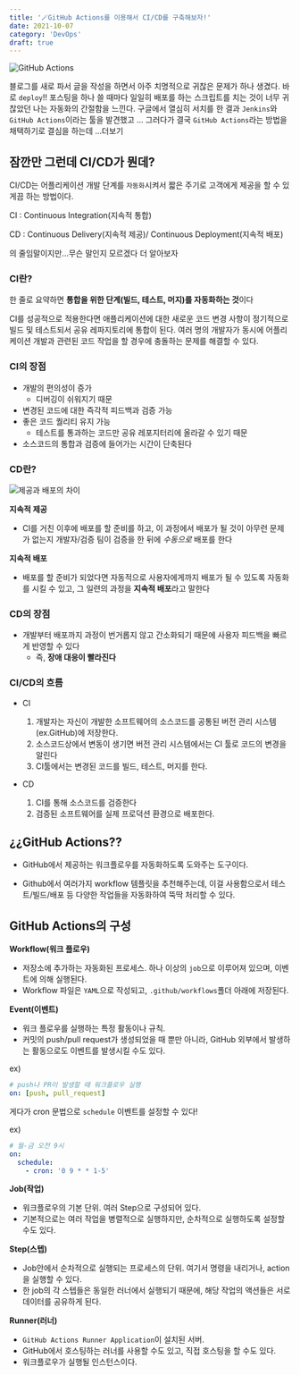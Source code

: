 ```yaml
---
title: '🪄GitHub Actions를 이용해서 CI/CD를 구축해보자!'
date: 2021-10-07
category: 'DevOps'
draft: true
---
```


![GitHub Actions](https://media.vlpt.us/images/lingodingo/post/6faf3011-da9b-431b-980a-7324f1ffbc11/android-github-actions-setup-image-35b6a79fea4a7289acb6796cd4ad05b4.png)

블로그를 새로 파서 글을 작성을 하면서 아주 치명적으로 귀찮은 문제가 하나 생겼다. 바로
`deploy`!! 포스팅을 하나 쓸 때마다 일일히 배포를 하는 스크립트를 치는 것이 너무 귀찮았던 나는 자동화의 간절함을 느낀다. 구글에서 열심히 서치를 한 결과 `Jenkins`와 `GitHub Actions`이라는 툴을 발견했고 ... 그러다가 결국 `GitHub Actions`라는 방법을 채택하기로 결심을 하는데 ...더보기

## 잠깐만 그런데 CI/CD가 뭔데?

CI/CD는 어플리케이션 개발 단계를 `자동화`시켜서 짧은 주기로 고객에게 제공을 할 수 있게끔 하는 방법이다.

CI : Continuous Integration(지속적 통합)

CD : Continuous Delivery(지속적 제공)/ Continuous Deployment(지속적 배포)

의 줄임말이지만...무슨 말인지 모르겠다 더 알아보자

### **CI란?**

한 줄로 요약하면 **통합을 위한 단계(빌드, 테스트, 머지)를 자동화하는 것**이다

CI를 성공적으로 적용한다면 애플리케이션에 대한 새로운 코드 변경 사항이 정기적으로 빌드 및 테스트되서 공유 레파지토리에 통합이 된다. 여러 명의 개발자가 동시에 어플리케이션 개발과 관련된 코드 작업을 할 경우에 충돌하는 문제를 해결할 수 있다.

### CI의 장점

- 개발의 편의성이 증가
  - 디버깅이 쉬워지기 때문
- 변경된 코드에 대한 즉각적 피드백과 검증 가능
- 좋은 코드 퀄리티 유지 가능
  - 테스트를 통과하는 코드만 공유 레포지터리에 올라갈 수 있기 때문
- 소스코드의 통합과 검증에 들어가는 시간이 단축된다

### **CD란?**

![제공과 배포의 차이](https://blog.kakaocdn.net/dn/eeSLmu/btqI9pXqCN8/iIopSPh3KSK1SwhRjkWPf1/img.png)

**지속적 제공**

- CI를 거친 이후에 배포를 할 준비를 하고, 이 과정에서 배포가 될 것이 아무런 문제가 없는지 개발자/검증 팀이 검증을 한 뒤에 _수동으로_ 배포를 한다

**지속적 배포**

- 배포를 할 준비가 되었다면 자동적으로 사용자에게까지 배포가 될 수 있도록 자동화를 시킬 수 있고, 그 일련의 과정을 **지속적 배포**라고 말한다

### CD의 장점

- 개발부터 배포까지 과정이 번거롭지 않고 간소화되기 때문에 사용자 피드백을 빠르게 반영할 수 있다
  - 즉, **장애 대응이 빨라진다**

### CI/CD의 흐름

- CI

  1. 개발자는 자신이 개발한 소프트웨어의 소스코드를 공통된 버전 관리 시스템(ex.GitHub)에 저장한다.
  2. 소스코드상에서 변동이 생기면 버전 관리 시스템에서는 CI 툴로 코드의 변경을 알린다
  3. CI툴에서는 변경된 코드를 빌드, 테스트, 머지를 한다.

- CD
  1. CI를 통해 소스코드를 검증한다
  2. 검증된 소프트웨어를 실제 프로덕션 환경으로 배포한다.

## ¿¿GitHub Actions??

- GitHub에서 제공하는 워크플로우를 자동화하도록 도와주는 도구이다.

- Github에서 여러가지 workflow 템플릿을 추천해주는데, 이걸 사용함으로서 테스트/빌드/배포 등 다양한 작업들을 자동화하여 뚝딱 처리할 수 있다.

## GitHub Actions의 구성

**Workflow(워크 플로우)**

- 저장소에 추가하는 자동화된 프로세스. 하나 이상의 `job`으로 이루어져 있으며, 이벤트에 의해 실행된다.
- Workflow 파일은 `YAML`으로 작성되고, `.github/workflows`폴더 아래에 저장된다.

**Event(이벤트)**

- 워크 플로우를 실행하는 특정 활동이나 규칙.
- 커밋의 push/pull request가 생성되었을 때 뿐만 아니라, GitHub 외부에서 발생하는 활동으로도 이벤트를 발생시킬 수도 있다.

ex)

```yaml
# push나 PR이 발생할 때 워크플로우 실행
on: [push, pull_request]
```

게다가 cron 문법으로 `schedule` 이벤트를 설정할 수 있다!

ex)

```yaml
# 월-금 오전 9시
on:
  schedule:
    - cron: '0 9 * * 1-5'
```

**Job(작업)**

- 워크플로우의 기본 단위. 여러 Step으로 구성되어 있다.
- 기본적으로는 여러 작업을 병렬적으로 실행하지만, 순차적으로 실행하도록 설정할 수도 있다.

**Step(스텝)**

- Job안에서 순차적으로 실행되는 프로세스의 단위. 여기서 명령을 내리거나, action을 실행할 수 있다.
- 한 job의 각 스텝들은 동일한 러너에서 실행되기 때문에, 해당 작업의 액션들은 서로 데이터를 공유하게 된다.

**Runner(러너)**

- `GitHub Actions Runner Application`이 설치된 서버.
- GitHub에서 호스팅하는 러너를 사용할 수도 있고, 직접 호스팅을 할 수도 있다.
- 워크플로우가 실행될 인스턴스이다.

